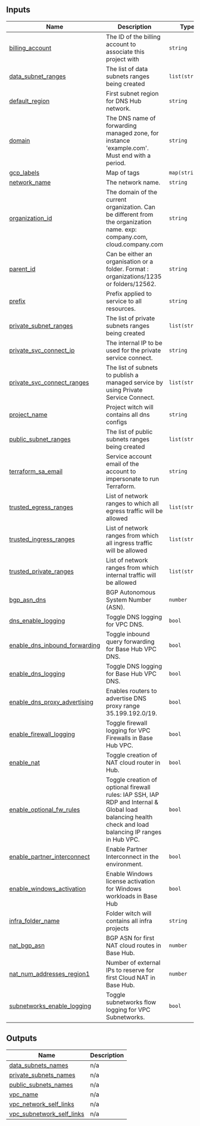 <!-- BEGIN_TF_DOCS -->
## Inputs

| Name | Description | Type | Default | Required |
|------|-------------|------|---------|:--------:|
| <a name="input_billing_account"></a> [billing\_account](#input\_billing\_account) | The ID of the billing account to associate this project with | `string` | n/a | yes |
| <a name="input_data_subnet_ranges"></a> [data\_subnet\_ranges](#input\_data\_subnet\_ranges) | The list of data subnets ranges being created | `list(string)` | n/a | yes |
| <a name="input_default_region"></a> [default\_region](#input\_default\_region) | First subnet region for DNS Hub network. | `string` | n/a | yes |
| <a name="input_domain"></a> [domain](#input\_domain) | The DNS name of forwarding managed zone, for instance 'example.com'. Must end with a period. | `string` | n/a | yes |
| <a name="input_gcp_labels"></a> [gcp\_labels](#input\_gcp\_labels) | Map of tags | `map(string)` | n/a | yes |
| <a name="input_network_name"></a> [network\_name](#input\_network\_name) | The network name. | `string` | n/a | yes |
| <a name="input_organization_id"></a> [organization\_id](#input\_organization\_id) | The domain of the current organization. Can be different from the organization name. exp:  company.com, cloud.company.com | `string` | n/a | yes |
| <a name="input_parent_id"></a> [parent\_id](#input\_parent\_id) | Can be either an organisation or a folder. Format : organizations/1235 or folders/12562. | `string` | n/a | yes |
| <a name="input_prefix"></a> [prefix](#input\_prefix) | Prefix applied to service to all resources. | `string` | n/a | yes |
| <a name="input_private_subnet_ranges"></a> [private\_subnet\_ranges](#input\_private\_subnet\_ranges) | The list of private subnets ranges being created | `list(string)` | n/a | yes |
| <a name="input_private_svc_connect_ip"></a> [private\_svc\_connect\_ip](#input\_private\_svc\_connect\_ip) | The internal IP to be used for the private service connect. | `string` | n/a | yes |
| <a name="input_private_svc_connect_ranges"></a> [private\_svc\_connect\_ranges](#input\_private\_svc\_connect\_ranges) | The list of subnets to publish a managed service by using Private Service Connect. | `list(string)` | n/a | yes |
| <a name="input_project_name"></a> [project\_name](#input\_project\_name) | Project witch will contains all dns configs | `string` | n/a | yes |
| <a name="input_public_subnet_ranges"></a> [public\_subnet\_ranges](#input\_public\_subnet\_ranges) | The list of public subnets ranges being created | `list(string)` | n/a | yes |
| <a name="input_terraform_sa_email"></a> [terraform\_sa\_email](#input\_terraform\_sa\_email) | Service account email of the account to impersonate to run Terraform. | `string` | n/a | yes |
| <a name="input_trusted_egress_ranges"></a> [trusted\_egress\_ranges](#input\_trusted\_egress\_ranges) | List of network ranges to which all egress traffic will be allowed | `list(string)` | n/a | yes |
| <a name="input_trusted_ingress_ranges"></a> [trusted\_ingress\_ranges](#input\_trusted\_ingress\_ranges) | List of network ranges from which all ingress traffic will be allowed | `list(string)` | n/a | yes |
| <a name="input_trusted_private_ranges"></a> [trusted\_private\_ranges](#input\_trusted\_private\_ranges) | List of network ranges from which internal traffic will be allowed | `list(string)` | n/a | yes |
| <a name="input_bgp_asn_dns"></a> [bgp\_asn\_dns](#input\_bgp\_asn\_dns) | BGP Autonomous System Number (ASN). | `number` | `64667` | no |
| <a name="input_dns_enable_logging"></a> [dns\_enable\_logging](#input\_dns\_enable\_logging) | Toggle DNS logging for VPC DNS. | `bool` | `true` | no |
| <a name="input_enable_dns_inbound_forwarding"></a> [enable\_dns\_inbound\_forwarding](#input\_enable\_dns\_inbound\_forwarding) | Toggle inbound query forwarding for Base Hub VPC DNS. | `bool` | `true` | no |
| <a name="input_enable_dns_logging"></a> [enable\_dns\_logging](#input\_enable\_dns\_logging) | Toggle DNS logging for Base Hub VPC DNS. | `bool` | `true` | no |
| <a name="input_enable_dns_proxy_advertising"></a> [enable\_dns\_proxy\_advertising](#input\_enable\_dns\_proxy\_advertising) | Enables routers to advertise DNS proxy range 35.199.192.0/19. | `bool` | `false` | no |
| <a name="input_enable_firewall_logging"></a> [enable\_firewall\_logging](#input\_enable\_firewall\_logging) | Toggle firewall logging for VPC Firewalls in Base Hub VPC. | `bool` | `true` | no |
| <a name="input_enable_nat"></a> [enable\_nat](#input\_enable\_nat) | Toggle creation of NAT cloud router in Hub. | `bool` | `true` | no |
| <a name="input_enable_optional_fw_rules"></a> [enable\_optional\_fw\_rules](#input\_enable\_optional\_fw\_rules) | Toggle creation of optional firewall rules: IAP SSH, IAP RDP and Internal & Global load balancing health check and load balancing IP ranges in Hub VPC. | `bool` | `true` | no |
| <a name="input_enable_partner_interconnect"></a> [enable\_partner\_interconnect](#input\_enable\_partner\_interconnect) | Enable Partner Interconnect in the environment. | `bool` | `false` | no |
| <a name="input_enable_windows_activation"></a> [enable\_windows\_activation](#input\_enable\_windows\_activation) | Enable Windows license activation for Windows workloads in Base Hub | `bool` | `false` | no |
| <a name="input_infra_folder_name"></a> [infra\_folder\_name](#input\_infra\_folder\_name) | Folder witch will contains all infra projects | `string` | `"Infrastructure"` | no |
| <a name="input_nat_bgp_asn"></a> [nat\_bgp\_asn](#input\_nat\_bgp\_asn) | BGP ASN for first NAT cloud routes in Base Hub. | `number` | `64514` | no |
| <a name="input_nat_num_addresses_region1"></a> [nat\_num\_addresses\_region1](#input\_nat\_num\_addresses\_region1) | Number of external IPs to reserve for first Cloud NAT in Base Hub. | `number` | `2` | no |
| <a name="input_subnetworks_enable_logging"></a> [subnetworks\_enable\_logging](#input\_subnetworks\_enable\_logging) | Toggle subnetworks flow logging for VPC Subnetworks. | `bool` | `true` | no |

## Outputs

| Name | Description |
|------|-------------|
| <a name="output_data_subnets_names"></a> [data\_subnets\_names](#output\_data\_subnets\_names) | n/a |
| <a name="output_private_subnets_names"></a> [private\_subnets\_names](#output\_private\_subnets\_names) | n/a |
| <a name="output_public_subnets_names"></a> [public\_subnets\_names](#output\_public\_subnets\_names) | n/a |
| <a name="output_vpc_name"></a> [vpc\_name](#output\_vpc\_name) | n/a |
| <a name="output_vpc_network_self_links"></a> [vpc\_network\_self\_links](#output\_vpc\_network\_self\_links) | n/a |
| <a name="output_vpc_subnetwork_self_links"></a> [vpc\_subnetwork\_self\_links](#output\_vpc\_subnetwork\_self\_links) | n/a |
<!-- END_TF_DOCS -->